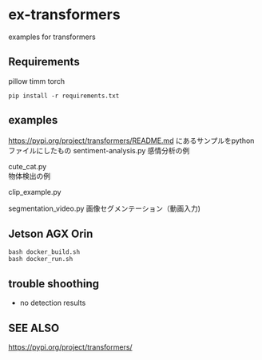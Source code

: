 # ex-transformers
examples for transformers

## Requirements
pillow
timm
torch


```commandline
pip install -r requirements.txt
```

## examples
https://pypi.org/project/transformers/README.md にあるサンプルをpythonファイルにしたもの
sentiment-analysis.py
感情分析の例

cute_cat.py  
物体検出の例

clip_example.py  

segmentation_video.py
画像セグメンテーション（動画入力)


## Jetson AGX Orin
```
bash docker_build.sh
bash docker_run.sh
```


## trouble shoothing
- no detection results


## SEE ALSO
https://pypi.org/project/transformers/

